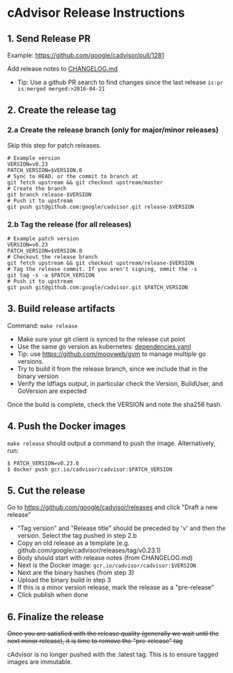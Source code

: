 # cAdvisor Release Instructions

## 1. Send Release PR

Example: https://github.com/google/cadvisor/pull/1281

Add release notes to [CHANGELOG.md](../../CHANGELOG.md)

- Tip: Use a github PR search to find changes since the last release
  `is:pr is:merged merged:>2016-04-21`

## 2. Create the release tag

### 2.a Create the release branch (only for major/minor releases)

Skip this step for patch releases.

```
# Example version
VERSION=v0.23
PATCH_VERSION=$VERSION.0
# Sync to HEAD, or the commit to branch at
git fetch upstream && git checkout upstream/master
# Create the branch
git branch release-$VERSION
# Push it to upstream
git push git@github.com:google/cadvisor.git release-$VERSION
```

### 2.b Tag the release (for all releases)

```
# Example patch version
VERSION=v0.23
PATCH_VERSION=$VERSION.0
# Checkout the release branch
git fetch upstream && git checkout upstream/release-$VERSION
# Tag the release commit. If you aren't signing, ommit the -s
git tag -s -a $PATCH_VERSION
# Push it to upstream
git push git@github.com:google/cadvisor.git $PATCH_VERSION
```

## 3. Build release artifacts

Command: `make release`

- Make sure your git client is synced to the release cut point
- Use the same go version as kubernetes: [dependencies.yaml](https://github.com/kubernetes/kubernetes/blob/master/build/dependencies.yaml#L101)
- Tip: use https://github.com/moovweb/gvm to manage multiple go versions.
- Try to build it from the release branch, since we include that in the binary version
- Verify the ldflags output, in particular check the Version, BuildUser, and GoVersion are expected

Once the build is complete, check the VERSION and note the sha256 hash.

## 4. Push the Docker images

`make release` should output a command to push the image.  Alternatively, run:

```
$ PATCH_VERSION=v0.23.0
$ docker push gcr.io/cadvisor/cadvisor:$PATCH_VERSION
```

## 5. Cut the release

Go to https://github.com/google/cadvisor/releases and click "Draft a new release"

- "Tag version" and "Release title" should be preceded by 'v' and then the version. Select the tag pushed in step 2.b
- Copy an old release as a template (e.g. github.com/google/cadvisor/releases/tag/v0.23.1)
- Body should start with release notes (from CHANGELOG.md)
- Next is the Docker image: `gcr.io/cadvisor/cadvisor:$VERSION`
- Next are the binary hashes (from step 3)
- Upload the binary build in step 3
- If this is a minor version release, mark the release as a "pre-release"
- Click publish when done

## 6. Finalize the release

~~Once you are satisfied with the release quality (generally we wait until the next minor release), it is time to remove the "pre-release" tag~~

cAdvisor is no longer pushed with the :latest tag.  This is to ensure tagged images are immutable.
